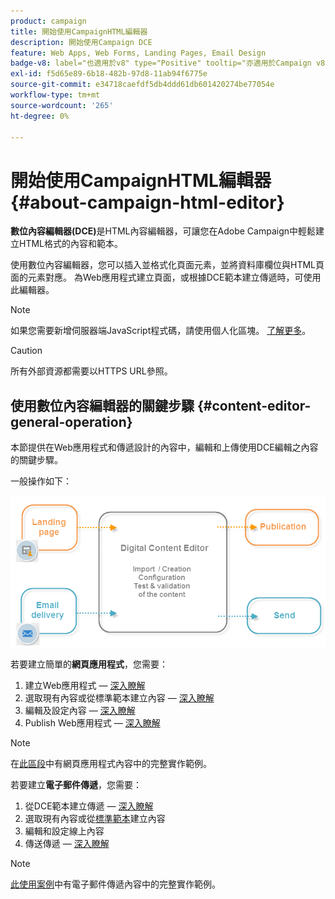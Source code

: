 ```yaml
---
product: campaign
title: 開始使用CampaignHTML編輯器
description: 開始使用Campaign DCE
feature: Web Apps, Web Forms, Landing Pages, Email Design
badge-v8: label="也適用於v8" type="Positive" tooltip="亦適用於Campaign v8"
exl-id: f5d65e89-6b18-482b-97d8-11ab94f6775e
source-git-commit: e34718caefdf5db4ddd61db601420274be77054e
workflow-type: tm+mt
source-wordcount: '265'
ht-degree: 0%

---
```


# 開始使用CampaignHTML編輯器{#about-campaign-html-editor}



**數位內容編輯器(DCE)**&#x200B;是HTML內容編輯器，可讓您在Adobe Campaign中輕鬆建立HTML格式的內容和範本。

使用數位內容編輯器，您可以插入並格式化頁面元素，並將資料庫欄位與HTML頁面的元素對應。 為Web應用程式建立頁面，或根據DCE範本建立傳遞時，可使用此編輯器。

>[!NOTE]
>
>如果您需要新增伺服器端JavaScript程式碼，請使用個人化區塊。 [了解更多](../../delivery/using/personalization-blocks.md)。

>[!CAUTION]
>
>所有外部資源都需要以HTTPS URL參照。

## 使用數位內容編輯器的關鍵步驟 {#content-editor-general-operation}

本節提供在Web應用程式和傳遞設計的內容中，編輯和上傳使用DCE編輯之內容的關鍵步驟。

一般操作如下：

![](assets/dce_schema.png)

若要建立簡單的&#x200B;**網頁應用程式**，您需要：

1. 建立Web應用程式 — [深入瞭解](creating-a-landing-page.md)
1. 選取現有內容或從標準範本建立內容 — [深入瞭解](template-management.md)
1. 編輯及設定內容 — [深入瞭解](editing-content.md)
1. Publish Web應用程式 — [深入瞭解](creating-a-landing-page.md#step-3---publishing-content)

>[!NOTE]
>
>在[此區段](creating-a-landing-page.md)中有網頁應用程式內容中的完整實作範例。

若要建立&#x200B;**電子郵件傳遞**，您需要：

1. 從DCE範本建立傳遞 — [深入瞭解](use-case-creating-an-email-delivery.md)
1. 選取現有內容或從[標準範本](template-management.md)建立內容
1. 編輯和設定線上內容
1. 傳送傳遞 — [深入瞭解](../../delivery/using/steps-about-delivery-creation-steps.md)

>[!NOTE]
>
>[此使用案例](use-case-creating-an-email-delivery.md)中有電子郵件傳遞內容中的完整實作範例。
